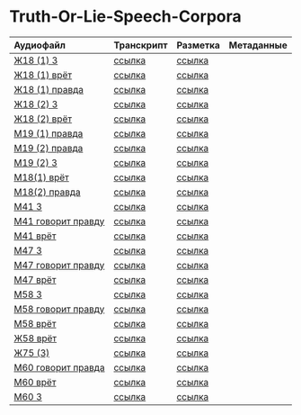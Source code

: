 # Truth-Or-Lie-Speech-Corpora
| Аудиофайл | Транскрипт | Разметка | Метаданные |
|:----------|:-----------|:---------|:------------|
| [Ж18 (1) 3](./Audio/17-20/Ж18%20(1)%203.mp3) | [ссылка](https://github.com/polyamba/Truth-Or-Lie-Speech-Corpora/blob/main/Transcriptions/Ж18%20(1)%203.mp3.txt) | [ссылка](https://github.com/polyamba/Truth-Or-Lie-Speech-Corpora/blob/main/Annotation/Ж18%20(1)%203_Жилина_2.txt) |              |
| [Ж18 (1) врëт](https://github.com/polyamba/Truth-Or-Lie-Speech-Corpora/blob/main/Audio/17-20/Ж18%20(1)%20врëт.txt) | [ссылка](https://github.com/polyamba/Truth-Or-Lie-Speech-Corpora/blob/main/Transcriptions/Ж18%20(1)%20врёт.mp3.txt) | [ссылка](https://github.com/polyamba/Truth-Or-Lie-Speech-Corpora/blob/main/Annotation/Ж18%20(1)%20врëт.txt) |              |
| [Ж18 (1) правда](https://github.com/polyamba/Truth-Or-Lie-Speech-Corpora/blob/main/Audio/17-20/Ж18%20(1)%20правда.txt) | [ссылка](https://github.com/polyamba/Truth-Or-Lie-Speech-Corpora/blob/main/Transcriptions/Ж18%20(1)%20правда.mp3.txt) | [ссылка](https://github.com/polyamba/Truth-Or-Lie-Speech-Corpora/blob/main/Annotation/Ж18%20(1)%20правда_Жилина.txt) |              |
| [Ж18 (2) 3](https://github.com/polyamba/Truth-Or-Lie-Speech-Corpora/blob/main/Audio/17-20/Ж18%20(2)%203.mp3) | [ссылка](https://github.com/polyamba/Truth-Or-Lie-Speech-Corpora/blob/main/Transcriptions/Ж18%20(2)%203.mp3.txt) | [ссылка](https://github.com/polyamba/Truth-Or-Lie-Speech-Corpora/blob/main/Annotation/Ж18%20(2)%203.txt) |              |
| [Ж18 (2) врёт](https://github.com/polyamba/Truth-Or-Lie-Speech-Corpora/blob/main/Audio/17-20/Ж18%20(2)%20врёт.mp3) | [ссылка](https://github.com/polyamba/Truth-Or-Lie-Speech-Corpora/blob/main/Transcriptions/Ж18%20(2)%20врёт.mp3.txt) | [ссылка](https://github.com/polyamba/Truth-Or-Lie-Speech-Corpora/blob/main/Annotation/Ж18(2)%20врет.txt) |              |
| [М19 (1) правда](./Audio/17-20/М19%20(1)%20говорит%20правду.mp3) | [ссылка](https://github.com/polyamba/Truth-Or-Lie-Speech-Corpora/blob/main/Transcriptions/М19%20(1)%20говорит%20правду.mp3.txt) | [ссылка](https://github.com/polyamba/Truth-Or-Lie-Speech-Corpora/tree/main/Annotation) |              |
| [М19 (2) правда](./Audio/17-20/М19%20(2)%20говорит%20правду.mp3) | [ссылка](https://github.com/polyamba/Truth-Or-Lie-Speech-Corpora/blob/main/Transcriptions/М19%20(2)%20говорит%20правду.mp3.txt) | [ссылка](https://github.com/polyamba/Truth-Or-Lie-Speech-Corpora/blob/main/Annotation/М19_3.txt) |              |
| [М19 (2) 3](./Audio/17-20/М19%20(2)%203.mp3) | [ссылка](https://github.com/polyamba/Truth-Or-Lie-Speech-Corpora/blob/main/Transcriptions/М19%20(2)%203.mp3.txt) | [ссылка](https://github.com/polyamba/Truth-Or-Lie-Speech-Corpora/blob/main/Annotation/М19(2)3.txt) |              |
| [М18(1) врёт](./Audio/17-20/М18(1)%20врёт.mp3) | [ссылка](https://github.com/polyamba/Truth-Or-Lie-Speech-Corpora/blob/main/Transcriptions/М18(1)%20врёт.mp3.txt) | [ссылка](https://github.com/polyamba/Truth-Or-Lie-Speech-Corpora/blob/main/Annotation/М18(1)_врёт.txt) |              |
| [М18(2) правда](./Audio/17-20/М18(2)%20правда.mp3) | [ссылка](https://github.com/polyamba/Truth-Or-Lie-Speech-Corpora/blob/main/Transcriptions/М18(2)%20правда.mp3.txt) | [ссылка](https://github.com/polyamba/Truth-Or-Lie-Speech-Corpora/blob/main/Annotation/М18(2)_правда.txt) |              |
| [М41 3](./Audio/41-55/М41%203.mp3) | [ссылка](https://github.com/polyamba/Truth-Or-Lie-Speech-Corpora/blob/main/Transcriptions/М41%203.mp3.txt) | [ссылка](https://github.com/polyamba/Truth-Or-Lie-Speech-Corpora/blob/main/Annotation/M41%203.xlsx) |              |
| [М41 говорит правду](./Audio/41-55/М41%20говорит%20правду.mp3) | [ссылка](https://github.com/polyamba/Truth-Or-Lie-Speech-Corpora/blob/main/Transcriptions/М41%20говорит%20правду.mp3.txt) | [ссылка](https://github.com/polyamba/Truth-Or-Lie-Speech-Corpora/blob/main/Annotation/M41%20ƒîƒîa®в%20ƒa††§r.xlsx) |              |
| [М41 врёт](./Audio/41-55/М41%20врёт.mp3) | [ссылка](https://github.com/polyamba/Truth-Or-Lie-Speech-Corpora/blob/main/Transcriptions/М41%20врёт.mp3.txt) | [ссылка](https://github.com/polyamba/Truth-Or-Lie-Speech-Corpora/blob/main/Annotation/M41%20Гасв.xlsx) |              |
| [М47 3](./Audio/41-55/М47%203.mp3) | [ссылка](https://github.com/polyamba/Truth-Or-Lie-Speech-Corpora/blob/main/Transcriptions/М47%203.mp3.txt) | [ссылка](https://github.com/polyamba/Truth-Or-Lie-Speech-Corpora/blob/main/Annotation/М47%203.xlsx) |              |
| [М47 говорит правду](./Audio/41-55/М47%20говорит%20правду.mp3) | [ссылка](https://github.com/polyamba/Truth-Or-Lie-Speech-Corpora/blob/main/Transcriptions/М47%20говорит%20правду.mp3.txt) | [ссылка](https://github.com/polyamba/Truth-Or-Lie-Speech-Corpora/blob/main/Annotation/М47%20ƒîƒîa®в%20ƒa††§r.xlsx) |              |
| [М47 врёт](./Audio/41-55/М47%20врёт.mp3) | [ссылка](https://github.com/polyamba/Truth-Or-Lie-Speech-Corpora/blob/main/Transcriptions/М47%20врёт.mp3.txt) | [ссылка](https://github.com/polyamba/Truth-Or-Lie-Speech-Corpora/blob/main/Annotation/М47%20Гасв.xlsx) |              |
| [М58 3](./Audio/55%2B/М58%203.mp3) | [ссылка](https://github.com/polyamba/Truth-Or-Lie-Speech-Corpora/blob/main/Transcriptions/М58%203.mp3.txt) | [ссылка](https://github.com/polyamba/Truth-Or-Lie-Speech-Corpora/blob/main/Annotation/М58%203.xlsx) |              |
| [М58 говорит правду](./Audio/55%2B/М58%20говорит%20правду.mp3) | [ссылка](https://github.com/polyamba/Truth-Or-Lie-Speech-Corpora/blob/main/Transcriptions/М58%20говорит%20правду.mp3.txt) | [ссылка](https://github.com/polyamba/Truth-Or-Lie-Speech-Corpora/blob/main/Annotation/М58%20ƒîƒîa®в%20ƒa††§r.xlsx) |              |
| [М58 врёт](./Audio/55%2B/М58%20врёт.mp3) | [ссылка](https://github.com/polyamba/Truth-Or-Lie-Speech-Corpora/blob/main/Transcriptions/М58%20врёт.mp3.txt) | [ссылка](https://github.com/polyamba/Truth-Or-Lie-Speech-Corpora/blob/main/Annotation/М58%20Гасв.xlsx) |              |
| [Ж58 врёт](./Audio/55%2B/Ж58%20врёт.mp3) | [ссылка](https://github.com/polyamba/Truth-Or-Lie-Speech-Corpora/blob/main/Transcriptions/Ж58%20врёт.mp3.txt) | [ссылка](./Annotation) |              |
| [Ж75 (3)](./Audio/55%2B/Ж75%20(3).mp3) | [ссылка](https://github.com/polyamba/Truth-Or-Lie-Speech-Corpora/blob/main/Transcriptions/Ж75%20(3).mp3.txt) | [ссылка](./Annotation) |              |
| [М60 говорит правда](./Audio/55%2B/М60%20говорит%20правда.m4a) | [ссылка](https://github.com/polyamba/Truth-Or-Lie-Speech-Corpora/blob/main/Transcriptions/М60%20говорит%20правда.mp3.txt) | [ссылка](./Annotation) |              |
| [М60 врёт](./Audio/55%2B/М60%20врёт.m4a) | [ссылка](https://github.com/polyamba/Truth-Or-Lie-Speech-Corpora/blob/main/Transcriptions/М60%20врёт.mp3.txt) | [ссылка](./Annotation) |              |
| [М60 3](./Audio/55%2B/М60%203.m4a) | [ссылка](https://github.com/polyamba/Truth-Or-Lie-Speech-Corpora/blob/main/Transcriptions/М60%203.mp3.txt) | [ссылка](./Annotation) |              |
